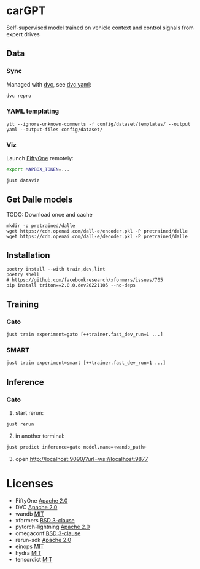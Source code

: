 # carGPT
Self-supervised model trained on vehicle context and control signals from expert drives

## Data

### Sync

Managed with [dvc](https://dvc.org/), see [dvc.yaml](./dvc.yaml):

```bash
dvc repro
```

### YAML templating

```
ytt --ignore-unknown-comments -f config/dataset/templates/ --output yaml --output-files config/dataset/
```

### Viz

Launch [FiftyOne](https://docs.voxel51.com/) remotely:

```bash
export MAPBOX_TOKEN=...

just dataviz
```

## Get Dalle models
TODO: Download once and cache
```
mkdir -p pretrained/dalle
wget https://cdn.openai.com/dall-e/encoder.pkl -P pretrained/dalle
wget https://cdn.openai.com/dall-e/decoder.pkl -P pretrained/dalle
```

## Installation
```
poetry install --with train,dev,lint
poetry shell
# https://github.com/facebookresearch/xformers/issues/705
pip install triton==2.0.0.dev20221105 --no-deps
```

## Training

### Gato
```bash
just train experiment=gato [++trainer.fast_dev_run=1 ...]
```

### SMART
```bash
just train experiment=smart [++trainer.fast_dev_run=1 ...]
```

## Inference

### Gato

1. start rerun:
```bash
just rerun
```

2. in another terminal:
```bash
just predict inference=gato model.name=<wandb_path>
```

3. open [http://localhost:9090/?url=ws://localhost:9877](http://localhost:9090/?url=ws://localhost:9877)

# Licenses
- FiftyOne [Apache 2.0](https://github.com/voxel51/fiftyone/blob/develop/LICENSE)
- DVC [Apache 2.0](https://github.com/iterative/dvc/blob/main/LICENSE)
- wandb [MIT](https://github.com/wandb/wandb/blob/main/LICENSE)
- xformers [BSD 3-clause](https://github.com/facebookresearch/xformers/blob/main/LICENSE)
- pytorch-lightning [Apache 2.0](https://github.com/Lightning-AI/pytorch-lightning/blob/master/LICENSE)
- omegaconf [BSD 3-clause](https://github.com/omry/omegaconf/blob/master/LICENSE)
- rerun-sdk [Apache 2.0](https://github.com/rerun-io/rerun/blob/main/LICENSE-APACHE)
- einops [MIT](https://github.com/arogozhnikov/einops/blob/master/LICENSE)
- hydra [MIT](https://github.com/facebookresearch/hydra/blob/main/LICENSE)
- tensordict [MIT](https://github.com/pytorch/tensordict/blob/main/LICENSE)
